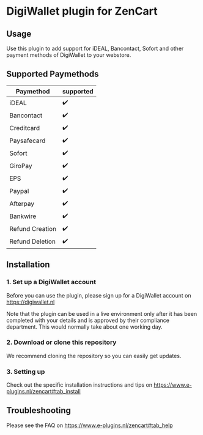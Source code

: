 
# DigiWallet plugin for ZenCart

## Usage
Use this plugin to add support for iDEAL, Bancontact, Sofort and other payment methods of 
DigiWallet to your webstore. 

## Supported Paymethods
| Paymethod	|   supported	| 
|-------------	|---	|
| iDEAL	|:heavy_check_mark:	|
| Bancontact	|:heavy_check_mark:	|
| Creditcard	|:heavy_check_mark:	|
| Paysafecard	|:heavy_check_mark:	|
| Sofort	|:heavy_check_mark:	|
| GiroPay	|:heavy_check_mark:	|
| EPS	|:heavy_check_mark:	|
| Paypal	|:heavy_check_mark:	|
| Afterpay	|:heavy_check_mark:	|
| Bankwire	|:heavy_check_mark:	|
| Refund Creation	|:heavy_check_mark:	|
| Refund Deletion	|:heavy_check_mark:	|


## Installation

### 1. Set up a DigiWallet account
Before you can use the plugin, please sign up for a DigiWallet account on https://digiwallet.nl


Note that the plugin can be used in a live environment only after it has been completed with your details and
is approved by their compliance department. This would normally take about one working day.

### 2. Download or clone this repository

We recommend cloning the repository so you can easily get updates. 

### 3. Setting up

Check out the specific installation instructions and tips on https://www.e-plugins.nl/zencart#tab_install

## Troubleshooting

Please see the FAQ on https://www.e-plugins.nl/zencart#tab_help
